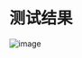 
# 测试结果

![image](https://github.com/cqu20160901/UltraFastLaneDetection_caffe_onnx_horizon_rknn/blob/main/LaneDet_onnx/test_result_onnx_zq.jpg)
